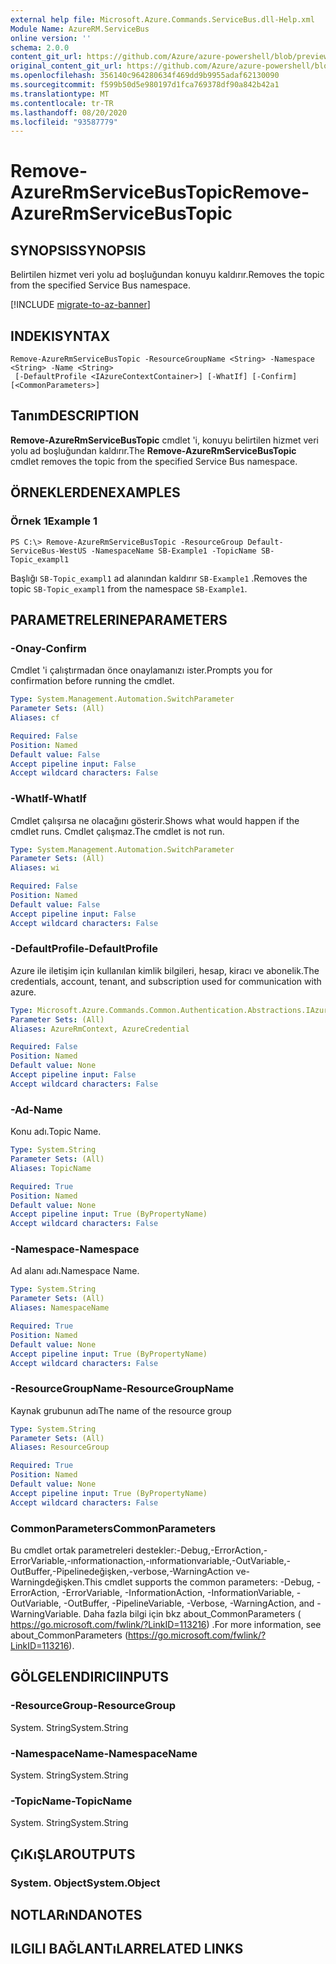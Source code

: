 ```yaml
---
external help file: Microsoft.Azure.Commands.ServiceBus.dll-Help.xml
Module Name: AzureRM.ServiceBus
online version: ''
schema: 2.0.0
content_git_url: https://github.com/Azure/azure-powershell/blob/preview/src/ResourceManager/ServiceBus/Commands.ServiceBus/help/Remove-AzureRmServiceBusTopic.md
original_content_git_url: https://github.com/Azure/azure-powershell/blob/preview/src/ResourceManager/ServiceBus/Commands.ServiceBus/help/Remove-AzureRmServiceBusTopic.md
ms.openlocfilehash: 356140c964280634f469dd9b9955adaf62130090
ms.sourcegitcommit: f599b50d5e980197d1fca769378df90a842b42a1
ms.translationtype: MT
ms.contentlocale: tr-TR
ms.lasthandoff: 08/20/2020
ms.locfileid: "93587779"
---
```

# <span data-ttu-id="b4a09-101">Remove-AzureRmServiceBusTopic</span><span class="sxs-lookup"><span data-stu-id="b4a09-101">Remove-AzureRmServiceBusTopic</span></span>

## <span data-ttu-id="b4a09-102">SYNOPSIS</span><span class="sxs-lookup"><span data-stu-id="b4a09-102">SYNOPSIS</span></span>
<span data-ttu-id="b4a09-103">Belirtilen hizmet veri yolu ad boşluğundan konuyu kaldırır.</span><span class="sxs-lookup"><span data-stu-id="b4a09-103">Removes the topic from the specified Service Bus namespace.</span></span>

[!INCLUDE [migrate-to-az-banner](../../includes/migrate-to-az-banner.md)]

## <span data-ttu-id="b4a09-104">INDEKI</span><span class="sxs-lookup"><span data-stu-id="b4a09-104">SYNTAX</span></span>

```
Remove-AzureRmServiceBusTopic -ResourceGroupName <String> -Namespace <String> -Name <String>
 [-DefaultProfile <IAzureContextContainer>] [-WhatIf] [-Confirm] [<CommonParameters>]
```

## <span data-ttu-id="b4a09-105">Tanım</span><span class="sxs-lookup"><span data-stu-id="b4a09-105">DESCRIPTION</span></span>
<span data-ttu-id="b4a09-106">**Remove-AzureRmServiceBusTopic** cmdlet 'i, konuyu belirtilen hizmet veri yolu ad boşluğundan kaldırır.</span><span class="sxs-lookup"><span data-stu-id="b4a09-106">The **Remove-AzureRmServiceBusTopic** cmdlet removes the topic from the specified Service Bus namespace.</span></span>

## <span data-ttu-id="b4a09-107">ÖRNEKLERDEN</span><span class="sxs-lookup"><span data-stu-id="b4a09-107">EXAMPLES</span></span>

### <span data-ttu-id="b4a09-108">Örnek 1</span><span class="sxs-lookup"><span data-stu-id="b4a09-108">Example 1</span></span>
```
PS C:\> Remove-AzureRmServiceBusTopic -ResourceGroup Default-ServiceBus-WestUS -NamespaceName SB-Example1 -TopicName SB-Topic_exampl1
```

<span data-ttu-id="b4a09-109">Başlığı `SB-Topic_exampl1` ad alanından kaldırır `SB-Example1` .</span><span class="sxs-lookup"><span data-stu-id="b4a09-109">Removes the topic `SB-Topic_exampl1` from the namespace `SB-Example1`.</span></span>

## <span data-ttu-id="b4a09-110">PARAMETRELERINE</span><span class="sxs-lookup"><span data-stu-id="b4a09-110">PARAMETERS</span></span>

### <span data-ttu-id="b4a09-111">-Onay</span><span class="sxs-lookup"><span data-stu-id="b4a09-111">-Confirm</span></span>
<span data-ttu-id="b4a09-112">Cmdlet 'i çalıştırmadan önce onaylamanızı ister.</span><span class="sxs-lookup"><span data-stu-id="b4a09-112">Prompts you for confirmation before running the cmdlet.</span></span>

```yaml
Type: System.Management.Automation.SwitchParameter
Parameter Sets: (All)
Aliases: cf

Required: False
Position: Named
Default value: False
Accept pipeline input: False
Accept wildcard characters: False
```

### <span data-ttu-id="b4a09-113">-WhatIf</span><span class="sxs-lookup"><span data-stu-id="b4a09-113">-WhatIf</span></span>
<span data-ttu-id="b4a09-114">Cmdlet çalışırsa ne olacağını gösterir.</span><span class="sxs-lookup"><span data-stu-id="b4a09-114">Shows what would happen if the cmdlet runs.</span></span>
<span data-ttu-id="b4a09-115">Cmdlet çalışmaz.</span><span class="sxs-lookup"><span data-stu-id="b4a09-115">The cmdlet is not run.</span></span>

```yaml
Type: System.Management.Automation.SwitchParameter
Parameter Sets: (All)
Aliases: wi

Required: False
Position: Named
Default value: False
Accept pipeline input: False
Accept wildcard characters: False
```

### <span data-ttu-id="b4a09-116">-DefaultProfile</span><span class="sxs-lookup"><span data-stu-id="b4a09-116">-DefaultProfile</span></span>
<span data-ttu-id="b4a09-117">Azure ile iletişim için kullanılan kimlik bilgileri, hesap, kiracı ve abonelik.</span><span class="sxs-lookup"><span data-stu-id="b4a09-117">The credentials, account, tenant, and subscription used for communication with azure.</span></span>

```yaml
Type: Microsoft.Azure.Commands.Common.Authentication.Abstractions.IAzureContextContainer
Parameter Sets: (All)
Aliases: AzureRmContext, AzureCredential

Required: False
Position: Named
Default value: None
Accept pipeline input: False
Accept wildcard characters: False
```

### <span data-ttu-id="b4a09-118">-Ad</span><span class="sxs-lookup"><span data-stu-id="b4a09-118">-Name</span></span>
<span data-ttu-id="b4a09-119">Konu adı.</span><span class="sxs-lookup"><span data-stu-id="b4a09-119">Topic Name.</span></span>

```yaml
Type: System.String
Parameter Sets: (All)
Aliases: TopicName

Required: True
Position: Named
Default value: None
Accept pipeline input: True (ByPropertyName)
Accept wildcard characters: False
```

### <span data-ttu-id="b4a09-120">-Namespace</span><span class="sxs-lookup"><span data-stu-id="b4a09-120">-Namespace</span></span>
<span data-ttu-id="b4a09-121">Ad alanı adı.</span><span class="sxs-lookup"><span data-stu-id="b4a09-121">Namespace Name.</span></span>

```yaml
Type: System.String
Parameter Sets: (All)
Aliases: NamespaceName

Required: True
Position: Named
Default value: None
Accept pipeline input: True (ByPropertyName)
Accept wildcard characters: False
```

### <span data-ttu-id="b4a09-122">-ResourceGroupName</span><span class="sxs-lookup"><span data-stu-id="b4a09-122">-ResourceGroupName</span></span>
<span data-ttu-id="b4a09-123">Kaynak grubunun adı</span><span class="sxs-lookup"><span data-stu-id="b4a09-123">The name of the resource group</span></span>

```yaml
Type: System.String
Parameter Sets: (All)
Aliases: ResourceGroup

Required: True
Position: Named
Default value: None
Accept pipeline input: True (ByPropertyName)
Accept wildcard characters: False
```

### <span data-ttu-id="b4a09-124">CommonParameters</span><span class="sxs-lookup"><span data-stu-id="b4a09-124">CommonParameters</span></span>
<span data-ttu-id="b4a09-125">Bu cmdlet ortak parametreleri destekler:-Debug,-ErrorAction,-ErrorVariable,-ınformationaction,-ınformationvariable,-OutVariable,-OutBuffer,-Pipelinedeğişken,-verbose,-WarningAction ve-Warningdeğişken.</span><span class="sxs-lookup"><span data-stu-id="b4a09-125">This cmdlet supports the common parameters: -Debug, -ErrorAction, -ErrorVariable, -InformationAction, -InformationVariable, -OutVariable, -OutBuffer, -PipelineVariable, -Verbose, -WarningAction, and -WarningVariable.</span></span> <span data-ttu-id="b4a09-126">Daha fazla bilgi için bkz about_CommonParameters ( https://go.microsoft.com/fwlink/?LinkID=113216) .</span><span class="sxs-lookup"><span data-stu-id="b4a09-126">For more information, see about_CommonParameters (https://go.microsoft.com/fwlink/?LinkID=113216).</span></span>

## <span data-ttu-id="b4a09-127">GÖLGELENDIRICI</span><span class="sxs-lookup"><span data-stu-id="b4a09-127">INPUTS</span></span>

### <span data-ttu-id="b4a09-128">-ResourceGroup</span><span class="sxs-lookup"><span data-stu-id="b4a09-128">-ResourceGroup</span></span>
 <span data-ttu-id="b4a09-129">System. String</span><span class="sxs-lookup"><span data-stu-id="b4a09-129">System.String</span></span>

### <span data-ttu-id="b4a09-130">-NamespaceName</span><span class="sxs-lookup"><span data-stu-id="b4a09-130">-NamespaceName</span></span>
 <span data-ttu-id="b4a09-131">System. String</span><span class="sxs-lookup"><span data-stu-id="b4a09-131">System.String</span></span>

### <span data-ttu-id="b4a09-132">-TopicName</span><span class="sxs-lookup"><span data-stu-id="b4a09-132">-TopicName</span></span>
 <span data-ttu-id="b4a09-133">System. String</span><span class="sxs-lookup"><span data-stu-id="b4a09-133">System.String</span></span>

## <span data-ttu-id="b4a09-134">ÇıKıŞLAR</span><span class="sxs-lookup"><span data-stu-id="b4a09-134">OUTPUTS</span></span>

### <span data-ttu-id="b4a09-135">System. Object</span><span class="sxs-lookup"><span data-stu-id="b4a09-135">System.Object</span></span>

## <span data-ttu-id="b4a09-136">NOTLARıNDA</span><span class="sxs-lookup"><span data-stu-id="b4a09-136">NOTES</span></span>

## <span data-ttu-id="b4a09-137">ILGILI BAĞLANTıLAR</span><span class="sxs-lookup"><span data-stu-id="b4a09-137">RELATED LINKS</span></span>

